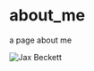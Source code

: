 # about_me
a page about me

![Jax Beckett](https://scontent-yyz1-1.xx.fbcdn.net/v/t1.0-9/18528008_1553509758024844_8657943354787671174_n.jpg?oh=16c99d4ac6b1b835fd97f474f2ca2a8a&oe=5A49AA36)
